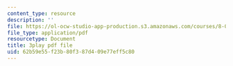 ```yaml
---
content_type: resource
description: ''
file: https://ol-ocw-studio-app-production.s3.amazonaws.com/courses/8-04-quantum-physics-i-spring-2016/62b59e55f23b80f387d409e77eff5c80_ELBh60GU5yE.pdf
file_type: application/pdf
resourcetype: Document
title: 3play pdf file
uid: 62b59e55-f23b-80f3-87d4-09e77eff5c80
---
```

